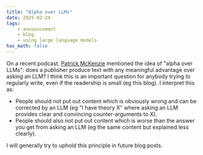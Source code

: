 ```yaml
---
title: "Alpha over LLMs"
date: 2025-02-24
tags:
    - announcement
    - blog
    - using large language models
has_math: false
---
```


On a recent podcast, [Patrick McKenzie](https://www.kalzumeus.com/about/)
mentioned the idea of "alpha over LLMs": does a publisher produce text with any
meaningful advantage over asking an LLM? I think this is an important question
for anybody trying to regularly write, even if the readership is small (eg this
blog). I interpret this as:

- People should not put out content which is obviously wrong and can be
  corrected by an LLM (eg "I have theory X" where asking an LLM provides clear
  and convincing counter-arguments to X).
- People should also not put out content which is worse than the answer you get
  from asking an LLM (eg the same content but explained less clearly).

I will generally try to uphold this principle in future blog posts.
